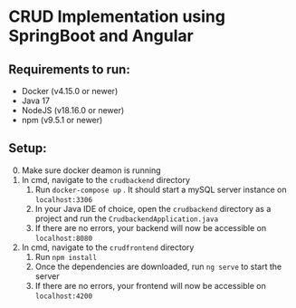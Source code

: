 # CRUD Implementation using SpringBoot and Angular

## Requirements to run:
- Docker (v4.15.0 or newer)
- Java 17
- NodeJS (v18.16.0 or newer)
- npm (v9.5.1 or newer)


## **Setup:**
0. Make sure docker deamon is running
1. In cmd, navigate to the `crudbackend` directory
   1. Run `docker-compose up` . It should start a mySQL server instance on `localhost:3306`
   2. In your Java IDE of choice, open the `crudbackend` directory as a project and run the `CrudbackendApplication.java`
   3. If there are no errors, your backend will now be accessible on `localhost:8080`
2. In cmd, navigate to the `crudfrontend` directory
   1. Run `npm install`
   2. Once the dependencies are downloaded, run `ng serve` to start the server
   3. If there are no errors, your frontend will now be accessible on `localhost:4200`